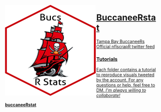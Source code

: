 <a href="https://twitter.com/buccaneeRstat"><img src="https://raw.githubusercontent.com/papagorgio23/BuccaneeRstat/master/images/BucRstats1.png" width="300" height="300"
     alt="Bucs Hexicon"
     style="float: left; 
     margin-right: 2px;" />

# BuccaneeRstat
Tampa Bay BuccaneeRs Official nflscrapR twitter feed

### Tutorials

Each folder contains a tutorial to reproduce visuals tweeted by the account. For any questions or help, feel free to DM. *I'm always willing to collaborate!*

**[buccaneeRstat](https://twitter.com/buccaneeRstat)**


